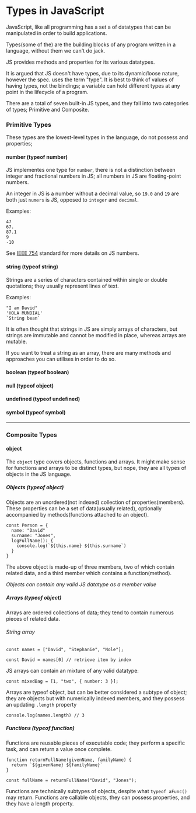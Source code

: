 # Types in JavaScript

JavaScript, like all programming has a set a of datatypes that can be manipulated in order to build applications.

Types(some of the) are the building blocks of any program written in a language, without them we can't do jack. 

JS provides methods and properties for its various datatypes.

It is argued that JS doesn't have types, due to its dynamic/loose nature, however the spec. uses the term "type". It is best to think of values of having types, not the bindings; a variable can hold different types at any point in the lifecycle of a program.

There are a total of seven built-in JS types, and they fall into two categories of types; Primitive and Composite.

### __Primitive Types__
These types are the lowest-level types in the language, do not possess and properties;

#### number (typeof number)
JS implementes one type for `number`, there is not a distinction between integer and fractional numbers in JS; all numbers in JS are floating-point numbers.

An integer in JS is a number without a decimal value, so `19.0` and `19` are both just `numers` is JS, opposed to `integer` and `decimal`.

Examples:

```
47
67.
87.1
9
-10
```



See [IEEE 754](https://en.wikipedia.org/wiki/IEEE_754) standard for more details on JS numbers.

#### string (typeof string)
Strings are a series of characters contained within single or double quotations; they usually represent lines of text.

Examples:

```
"I am David"
'HOLA MUNDIAL'
`String bean`
```

It is often thought that strings in JS are simply arrays of characters, but strings are immutable and cannot be modified in place, whereas arrays are mutable. 

If you want to treat a string as an array, there are many methods and approaches you can utilises in order to do so.


#### boolean (typeof boolean)
#### null (typeof object)
#### undefined (typeof undefined)
#### symbol (typeof symbol)


---
### __Composite Types__

#### object 
The `object` type covers objects, functions and arrays. It might make sense for functions and arrays to be distinct types, but nope, they are all types of objects in the JS language.


##### Objects (typeof object)
Objects are an unordered(not indexed) collection of properties(members). These properties can be a set of data(usually related), optionally accompanied by methods(functions attached to an object).

```
const Person = {
  name: "David"
  surname: "Jones",
  logFullName(): {
    console.log(`${this.name} ${this.surname`)
  }
}
```

The above object is made-up of three members, two of which contain related data, and a third member which contains a function(method).

*Objects can contain any valid JS datatype as a member value*


##### Arrays (typeof object)
Arrays are ordered collections of data; they tend to contain numerous pieces of related data.

###### String array
```
const names = ["David", "Stephanie", "Nole"];

const David = names[0] // retrieve item by index

```

JS arrays can contain an mixture of any valid datatype:
```
const mixedBag = [1, "two", { number: 3 }];
```

Arrays are typeof object, but can be better considered a subtype of object; they are objects but with numerically indexed members, and they possess an updating `.length` property

```
console.log(names.length) // 3
```

##### Functions (typeof function)
Functions are reusable pieces of executable code; they perform a specific task, and can return a value once complete.

```
function returnFullName(givenName, familyName) {
  return `${givenName} ${familyName}`
}

const fullName = returnFullName("David", "Jones");
```

Functions are technically subtypes of objects, despite what `typeof aFunc()` may return. Functions are callable objects, they can possess properties, and they have a length property.
